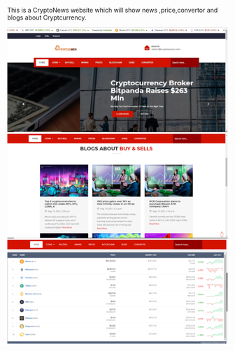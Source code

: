 This is a CryptoNews website which will show news ,price,convertor and blogs about Cryptcurrency.



![Semantic description of image](/4.jpg "Home")
![Semantic description of image](/5.png "")
![Semantic description of image](/6.png "")
